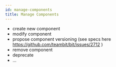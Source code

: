 ```yaml
---
id: manage-components
title: Manage Components
---
```


- create new component
- modify component
- propose component versioning (see specs here https://github.com/teambit/bit/issues/2712 )
- remove component
- deprecate
- ...
